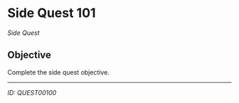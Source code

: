# Side Quest 101

*Side Quest*

## Objective
Complete the side quest objective.

---
*ID: QUEST00100*